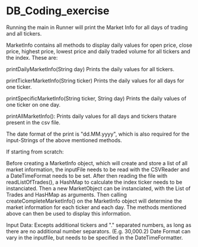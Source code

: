 # DB_Coding_exercise

Running the main in Runner will print the Market Info for all days of trading and all tickers.


MarketInfo contains all methods to display daily values for open price, close price, highest price, lowest price and daily traded volume for all tickers and the index. These are:

  printDailyMarketInfo(String day)
  Prints the daily values for all tickers.
  
  printTickerMarketInfo(String ticker)
  Prints the daily values for all days for one ticker.
  
  printSpecificMarketInfo(String ticker, String day)
  Prints the daily values of one ticker on one day.
  
  printAllMarketInfo():
  Prints daily values for all days and tickers thatare present in the csv file.

  
  The date format of the print is "dd.MM.yyyy", which is also required for the input-Strings of the above mentioned methods.

If starting from scratch:

Before creating a MarketInfo object, which will create and store a list of all market information, the inputFile needs to be read with the CSVReader and a DateTimeFormat needs to be set.
After then reading the file with readListOfTrades(), a HashMap to calculate the index ticker needs to be instanciated. Then a new MarketObject can be instanciated,
with the List of Trades and HasHMap as arguments. Then calling createCompleteMarketInfo() on the MarketInfo object will determine the market information for
each ticker and each day. The methods mentioned above can then be used to display this information.

  Input Data:
    Excepts additional tickers and "." separated numbers, as long as there are no additional number separators. (E.g. 30,000.2)
    Date Format can vary in the inputfile, but needs to be specified in the DateTimeFormatter.

    
  
